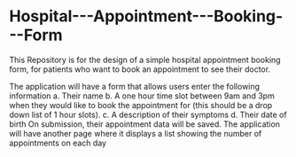 # Hospital---Appointment---Booking---Form
This Repository is for the design of a simple hospital appointment booking form, for patients who want to book an appointment to see their doctor. 

The application will have a form that allows users enter the following
information
a. Their name
b. A one hour time slot between 9am and 3pm when they would like to book the
appointment for (this should be a drop down list of 1 hour slots).
c. A description of their symptoms
d. Their date of birth
On submission, their appointment data will be saved. The application will have
another page where it displays a list showing the number of appointments on each
day
